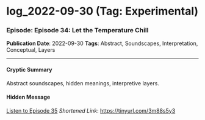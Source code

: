 # log_2022-09-30 (Tag: Experimental)

### Episode: Episode 34: Let the Temperature Chill

**Publication Date**: 2022-09-30
**Tags**: Abstract, Soundscapes, Interpretation, Conceptual, Layers

---

#### Cryptic Summary
Abstract soundscapes, hidden meanings, interpretive layers.

#### Hidden Message


[Listen to Episode 35](https://tinyurl.com/3m88s5y3)
*Shortened Link*: https://tinyurl.com/3m88s5y3
